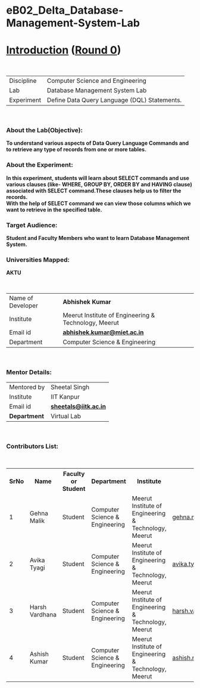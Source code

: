 # eB02_Delta_Database-Management-System-Lab

<html>
<head>
</head>
<body >
   <h1><b> <u>Introduction</u> (<u>Round 0</u>)  </h1>
   <br>
   <table >
   	<tr><td> Discipline</td> <td>Computer Science and Engineering</td></tr>
   	<tr><td> Lab</td><td>Database Management System Lab</td></tr>
   	<tr><td>Experiment</td><td>Define Data Query Language (DQL) Statements.<br></td></tr>
   </table>
   <br>
	   <h3><b>About the Lab(Objective):</b></h3>	
   	<p>To understand various aspects of Data Query Language Commands and to retrieve any type of records from one or more tables.</p>
	   <h3><b>About the Experiment:</b></h3>
   	<p>In this experiment, students will learn about SELECT commands and use various clauses (like- WHERE, GROUP BY, ORDER BY and HAVING clause) associated with SELECT    command.These clauses help us to filter the records. <br>With the help of SELECT command we can view those columns which we want to retrieve in the specified table. </p>
	   <h3><b>Target Audience:</b></h3>
   	<p>Student and Faculty Members who want to learn Database Management System.</p>
   	<h3><b>Universities Mapped:</h3>
	<p>AKTU</p>
   <br>
   <table >
	   <tr><td >Name of Developer</b></td><td><b>Abhishek Kumar</td></tr>
	   <tr><td>Institute</td><td>Meerut Institute of Engineering & Technology, Meerut</td></tr>
	   <tr><td>Email id</b></td> <td><a href="mailto:abhishek.kumar@miet.ac.in"><b>abhishek.kumar@miet.ac.in</td></tr>
	   <tr><td>Department</td><td>Computer Science & Engineering</td></tr>
  

   </table>
   <br>
    <h3><b>Mentor Details:</b></h3>
    <table>
    	<tr><td >Mentored by</td><td>Sheetal Singh</td></tr>
    	<tr><td>Institute</td><td>IIT Kanpur</td></tr>
    	<tr><TD>Email id</TD><td><a href="mailto:sheetals@iitk.ac.in"><b>sheetals@iitk.ac.in</td></tr>
    	<tr><td><b>Department</td><td>Virtual Lab</td></tr>
    </table> 
    <br>
        <h3>Contributors List:</h3><br>
          <table>
     	<tr><th><b>SrNo</b></th><th><b>Name</b></th><th><b>Faculty or Student</b></th><th><b>Department</b></th><th><b>Institute</b></th><th><b>Email id</b></th></tr> 	 
     	<tr><td>1</td><td>Gehna Malik</td><td>Student</td><td>Computer Science & Engineering</td><td>Meerut Institute of Engineering & Technology, Meerut</td><td><a href="mailto:gehna.malik.cs.2018@miet.ac.in">gehna.malik.cs.2018@miet.ac.in</td></tr>      
       <tr><td>2</td><td>Avika Tyagi </td><td>Student</td>
       	<td>Computer Science & Engineering</td><td>Meerut Institute of Engineering & Technology, Meerut</td><td><a href="mailto:avika.tyagi.cs.2018@miet.ac.in">avika.tyagi.cs.2018@miet.ac.in</td></tr>      
      <tr><td>3</td><td>Harsh Vardhana</td><td>Student</td>
       	<td>Computer Science & Engineering</td><td>Meerut Institute of Engineering & Technology, Meerut</td><td><a href="mailto:"harsh.vardhana.cs.2018@miet.ac.in>harsh.vardhana.cs.2018@miet.ac.in</td></tr>
        <tr><td>4</td><td>Ashish  Kumar</td><td>Student</td>
        	<td>Computer Science & Engineering</td><td>Meerut Institute of Engineering & Technology, Meerut</td><td><a href="mailto:ashish.niwas.cs.2018@miet.ac.in">ashish.niwas.cs.2018@miet.ac.in</td></tr>
     	     </table>
</body>
</html>
